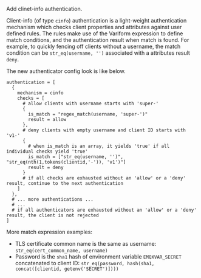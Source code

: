 Add clinet-info authentication.

Client-info (of type `cinfo`) authentication is a light-weight authentication mechanism which checks client properties and attributes against user defined rules.
The rules make use of the Variform expression to define match conditions, and the authentication result when match is found.
For example, to quickly fencing off clients without a username, the match condition can be `str_eq(username, '')` associated with a attributes result `deny`.

The new authenticator config look is like below.

```
authentication = [
  {
    mechanism = cinfo
    checks = [
      # allow clients with username starts with 'super-'
      {
        is_match = "regex_match(username, 'super-')"
        result = allow
      },
      # deny clients with empty username and client ID starts with 'v1-'
      {
        # when is_match is an array, it yields 'true' if all individual checks yield 'true'
        is_match = ["str_eq(username, '')", "str_eq(nth(1,tokens(clientid,'-')), 'v1')"]
        result = deny
      }
      # if all checks are exhausted without an 'allow' or a 'deny' result, continue to the next authentication
    ]
  },
  # ... more authentications ...
  # ...
  # if all authenticators are exhausted without an 'allow' or a 'deny' result, the client is not rejected
]
```

More match expression examples:

- TLS certificate common name is the same as username: `str_eq(cert_common_name, username)`
- Password is the `sha1` hash of environment variable `EMQXVAR_SECRET` concatenated to client ID: `str_eq(password, hash(sha1, concat([clientid, getenv('SECRET')])))`
